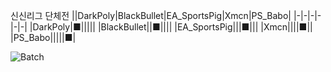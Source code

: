 신신리그 단체전
||DarkPoly|BlackBullet|EA_SportsPig|Xmcn|PS_Babo|
|-|-|-|-|-|-|
|DarkPoly|■|||||
|BlackBullet||■||||
|EA_SportsPig|||■|||
|Xmcn||||■||
|PS_Babo|||||■|


![Batch](https://user-images.githubusercontent.com/24608378/112422636-87437580-8d74-11eb-87c8-3cb1172618ee.png)
